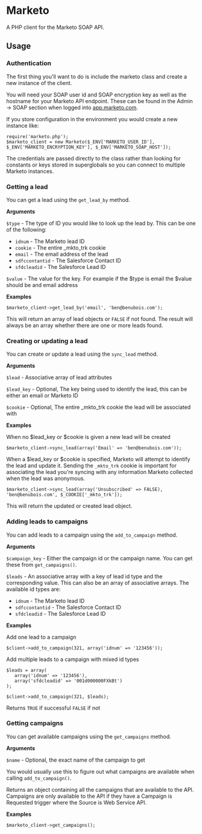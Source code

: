 # Marketo

A PHP client for the Marketo SOAP API.

## Usage

### Authentication

The first thing you'll want to do is include the marketo class and create a new instance of the client.

You will need your SOAP user id and SOAP encryption key as well as the hostname for your Marketo API endpoint. These can be found in the Admin -> SOAP section when logged into [app.marketo.com](http://app.marketo.com/).

If you store configuration in the environment you would create a new instance like:

	require('marketo.php');
	$marketo_client = new Marketo($_ENV['MARKETO_USER_ID'], $_ENV['MARKETO_ENCRYPTION_KEY'], $_ENV['MARKETO_SOAP_HOST']);
	
The credentials are passed directly to the class rather than looking for constants or keys stored in superglobals so you can connect to multiple Marketo instances.

### Getting a lead

You can get a lead using the `get_lead_by` method.

**Arguments**

`$type` - The type of ID you would like to look up the lead by. This can be one of the following:

 - `idnum` - The Marketo lead ID
 - `cookie` - The entire _mkto_trk cookie
 - `email` - The email address of the lead
 - `sdfccontantid` - The Salesforce Contact ID
 - `sfdcleadid` - The Salesforce Lead ID

`$value` - The value for the key. For example if the $type is email the $value should be and email address

**Examples**

	$marketo_client->get_lead_by('email', 'ben@benubois.com');

This will return an array of lead objects or `FALSE` if not found. The result will always be an array whether there are one or more leads found.

### Creating or updating a lead

You can create or update a lead using the `sync_lead` method.

**Arguments**

`$lead` - Associative array of lead attributes

`$lead_key` - Optional, The key being used to identify the lead, this can be either an email or Marketo ID

`$cookie` - Optional, The entire _mkto_trk cookie the lead will be associated with

**Examples**

When no $lead_key or $cookie is given a new lead will be created

	$marketo_client->sync_lead(array('Email' => 'ben@benubois.com'));
	
When a $lead_key or $cookie is specified, Marketo will attempt to identify the lead and update it. Sending the `_mkto_trk` cookie is important for associating the lead you're syncing with any information Marketo collected when the lead was anonymous.

	$marketo_client->sync_lead(array('Unsubscribed' => FALSE), 'ben@benubois.com', $_COOKIE['_mkto_trk']);

This will return the updated or created lead object.

### Adding leads to campaigns

You can add leads to a campaign using the `add_to_campaign` method.

**Arguments**

`$campaign_key` - Either the campaign id or the campaign name. You can get these from `get_campaigns()`.

`$leads` - An associative array with a key of lead id type and the corresponding value. This can also be an array of associative arrays. The available id types are:

 - `idnum` - The Marketo lead ID
 - `sdfccontantid` - The Salesforce Contact ID
 - `sfdcleadid` - The Salesforce Lead ID

**Examples**

Add one lead to a campaign

    $client->add_to_campaign(321, array('idnum' => '123456'));

Add multiple leads to a campaign with mixed id types

    $leads = array(
       array('idnum' => '123456'),
       array('sfdcleadid' => '001d000000FXkBt')
    );
	
    $client->add_to_campaign(321, $leads);

Returns `TRUE` if successful `FALSE` if not

### Getting campaigns

You can get available campaigns using the `get_campaigns` method.

**Arguments**

`$name` - Optional, the exact name of the campaign to get

You would usually use this to figure out what campaigns are available when calling `add_to_campaign()`.

Returns an object containing all the campaigns that are available to the API. Campaigns are only available to the API if they have a Campaign is Requested trigger where the Source is Web Service API.

**Examples**

	$marketo_client->get_campaigns();

